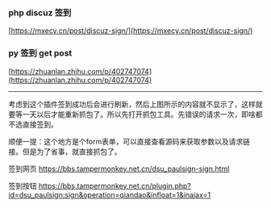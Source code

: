 ### php discuz 签到 ###
[https://mxecy.cn/post/discuz-sign/](https://mxecy.cn/post/discuz-sign/)

### py 签到 get post  ###
[https://zhuanlan.zhihu.com/p/402747074](https://zhuanlan.zhihu.com/p/402747074)

----------


考虑到这个插件签到成功后会进行刷新，然后上图所示的内容就不显示了，这样就要等一天以后才能重新抓包了。所以先打开抓包工具。先错误的请求一次，即啥都不选直接签到。

顺便一提：这个地方是个form表单，可以直接查看源码来获取参数以及请求链接。但是为了省事，就直接抓包了。


签到网页
https://bbs.tampermonkey.net.cn/dsu_paulsign-sign.html

签到按钮
https://bbs.tampermonkey.net.cn/plugin.php?id=dsu_paulsign:sign&operation=qiandao&infloat=1&inajax=1